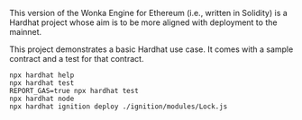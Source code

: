 This version of the Wonka Engine for Ethereum (i.e., written in Solidity) is a Hardhat project whose aim is to be more aligned with deployment to the mainnet.

This project demonstrates a basic Hardhat use case. It comes with a sample contract and a test for that contract.

```shell
npx hardhat help
npx hardhat test
REPORT_GAS=true npx hardhat test
npx hardhat node
npx hardhat ignition deploy ./ignition/modules/Lock.js
```
